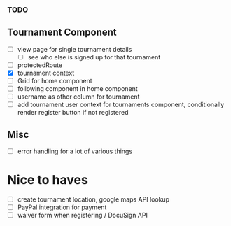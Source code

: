 ### TODO

## Tournament Component

- [ ] view page for single tournament details
  - [ ] see who else is signed up for that tournament
- [ ] protectedRoute
- [x] tournament context
- [ ] Grid for home component
- [ ] following component in home component
- [ ] username as other column for tournament
- [ ] add tournament user context for tournaments component, conditionally render register button if not registered

## Misc

- [ ] error handling for a lot of various things

# Nice to haves

- [ ] create tournament location, google maps API lookup
- [ ] PayPal integration for payment
- [ ] waiver form when registering / DocuSign API
